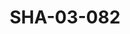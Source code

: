 ---
pid: SHA-03-082
title: SHA-03-082
language: ar
collection: شرحبيل احمد
original_label: 
rights: شرحبيل احمد
location_of_original: شرحبيل احمد
photographer_or_studio: 
scanned_from: photograph 10.2 by 15.2
_date: 1960s
location: الخرطوم
description: شرحبيل احمد ومهدي علي في حفل زواج
additional_notes: 
permission_display: 'yes'
on_server: 'no'
on_website: 'no'
permalink: /photopages/ar/SHA-03-082.html
layout: photo-page
---